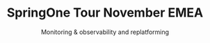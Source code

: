 ---
type: "tv-episode"
title: "SpringOne Tour November EMEA"
subtitle: "Monitoring & observability and replatforming"
episode: "19"
no_episode_title: true
no_streaming_label: true
hide_newsletter: true
banner_only: true
calendar: true
code_of_conduct: true
aliases: ["/tv/springone-tour/19"]
contact: springone@vmware.com
contact_text: the SpringOne Tour Team
speakers:
guests: []
Date: "2021-11-17T10:00:00-08:00"
# DayTwoDate: "2021-05-12T10:00:00-08:00"
PublishDate: "2021-04-15T00:00:00-07:00"
episode_image: "/images/tv/episodes/springone-tour/Tour-November.png"
episode_banner: "/images/tv/episodes/springone-tour/Tour-November.png"
twitch: "vmwaretanzu"
youtube: ""
---